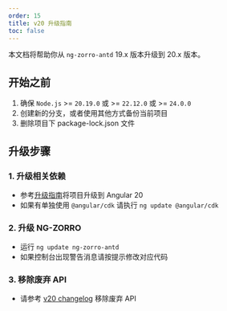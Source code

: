 ```yaml
---
order: 15
title: v20 升级指南
toc: false
---
```


本文档将帮助你从 `ng-zorro-antd` 19.x 版本升级到 20.x 版本。

## 开始之前

1. 确保 `Node.js` >= `20.19.0` 或 >= `22.12.0` 或 >= `24.0.0`
2. 创建新的分支，或者使用其他方式备份当前项目
3. 删除项目下 package-lock.json 文件

## 升级步骤

### 1. 升级相关依赖

- 参考[升级指南](https://angular.dev/update-guide)将项目升级到 Angular 20
- 如果有单独使用 `@angular/cdk` 请执行 `ng update @angular/cdk`

### 2. 升级 NG-ZORRO

- 运行 `ng update ng-zorro-antd`
- 如果控制台出现警告消息请按提示修改对应代码

### 3. 移除废弃 API

- 请参考 [v20 changelog](/docs/changelog/zh#2000) 移除废弃 API

